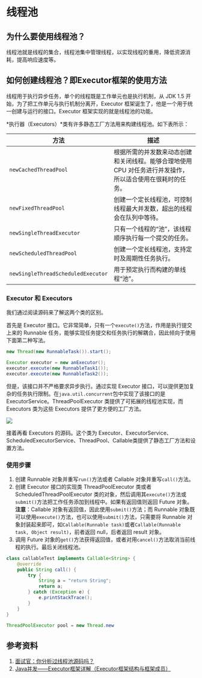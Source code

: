 # 线程池
## 为什么要使用线程池？
线程池就是线程的集合，线程池集中管理线程，以实现线程的重用，降低资源消耗，提高响应速度等。

## 如何创建线程池？即Executor框架的使用方法
线程用于执行异步任务，单个的线程既是工作单元也是执行机制，从 JDK 1.5 开始，为了把工作单元与执行机制分离开，Executor 框架诞生了，他是一个用于统一创建与运行的接口。Executor 框架实现的就是线程池的功能。

*执行器（Executors）*类有许多静态工厂方法用来构建线程池。如下表所示：

| 方法 | 描述 |
| --- | --- |
| `newCachedThreadPool` | 根据所需的并发数来动态创建和关闭线程。能够合理地使用 CPU 对任务进行并发操作，所以适合使用在很耗时的任务。 |
| `newFixedThreadPool` | 创建一个定长线程池，可控制线程最大并发数，超出的线程会在队列中等待。 |
| `newSingleThreadExecutor` | 只有一个线程的“池”，该线程顺序执行每一个提交的任务。 |
| `newScheduledThreadPool` | 创建一个定长线程池，支持定时及周期性任务执行。 |
| `newSingleThreadScheduledExecutor` | 用于预定执行而构建的单线程“池”。 |

### Executor 和 Executors
我们通过阅读源码来了解这两个类的区别。

首先是 Executor 接口。它非常简单，只有一个`execute()`方法，作用是执行提交上来的 Runnable 任务，能够实现任务提交和任务执行的解耦合，因此倾向于使用下面第二种写法。

```java
new Thread(new RunnableTask()).start();

Executor executor = new anExecutor();
executor.execute(new RunnableTask1());
executor.execute(new RunnableTask2());
```

但是，该接口并不严格要求异步执行。通过实现 Executor 接口，可以提供更加复杂的任务执行限制。在`java.util.concurrent`包中实现了该接口的是 ExecutorService。ThreadPoolExecutor 类提供了可拓展的线程池实现，而 Executors 类为这些 Executors 提供了更方便的工厂方法。

![](/Users/huxiaoyang/Pictures/知识类/Executor.png)

接着再看 Executors 的源码。这个类为 Executor、ExecutorService、ScheduledExecutorService、ThreadPool、Callable类提供了静态工厂方法和设置方法。

### 使用步骤
1. 创建 Runnable 对象并重写`run()`方法或者 Callable 对象并重写`call()`方法。
2. 创建 Executor 接口的实现类 ThreadPoolExecutor 类或者 ScheduledThreadPoolExecutor 类的对象，然后调用其`execute()`方法或`submit()`方法把工作任务添加到线程中。如果有返回值则返回 Future 对象。**注意**：Callable 对象有返回值，因此使用`submit()`方法；而 Runnable 对象既可以使用`execute()`方法，也可以使用`submit()`方法，只需要将 Runnable 对象封装起来即可，如`Callable(Runnable task)`或者`Callable(Runnable task, Object result)`，前者返回 null，后者返回 result 对象。
3. 调用 Future 对象的`get()`方法获得返回值，或者对用`cancel()`方法取消当前线程的执行。最后关闭线程池。


```java
class callableTest implements Callable<String> {
    @override
    public String call() {
        try {
            String a = "return String";
            return a;
        } catch (Exception e) {
            e.printStackTrace();
        }
    }
}

ThreadPoolExecutor pool = new Thread.new
```

## 参考资料
1. [面试官：你分析过线程池源码吗？](https://zhuanlan.zhihu.com/p/60524908)
2. [Java并发——Executor框架详解（Executor框架结构与框架成员）](https://blog.csdn.net/tongdanping/article/details/79604637)